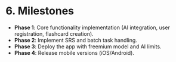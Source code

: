 # 6. Milestones
- **Phase 1**: Core functionality implementation (AI integration, user registration, flashcard creation).
- **Phase 2**: Implement SRS and batch task handling.
- **Phase 3**: Deploy the app with freemium model and AI limits.
- **Phase 4**: Release mobile versions (iOS/Android).
